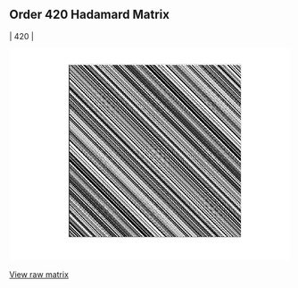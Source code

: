 ## Order 420 Hadamard Matrix

| 420 |

<img src="420.png" class="img-responsive" alt=""> 

[View raw matrix](order420.txt)

